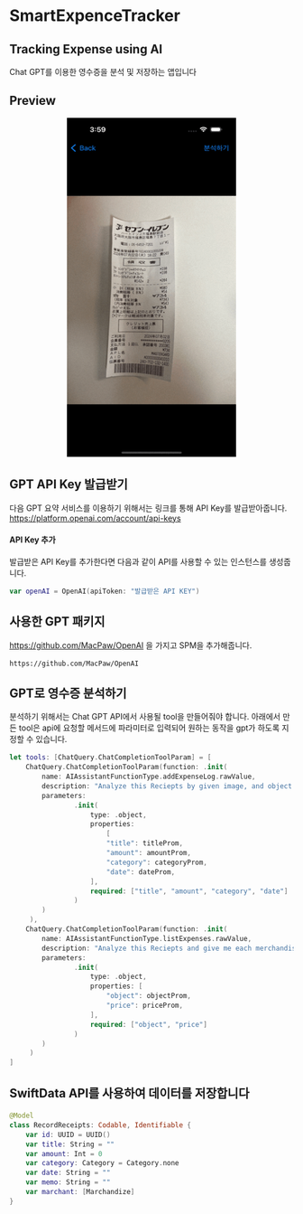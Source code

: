 # SmartExpenceTracker
## Tracking Expense using AI
Chat GPT를 이용한 영수증을 분석 및 저장하는 앱입니다

## Preview
<div align="center">
  <img src="ImageAsset/AnalyzedView.gif" width="300" height="600"/>
</div>

## GPT API Key 발급받기
다음 GPT 요약 서비스를 이용하기 위해서는 링크를 통해 API Key를 발급받아줍니다. https://platform.openai.com/account/api-keys

#### API Key 추가
발급받은 API Key를 추가한다면 다음과 같이 API를 사용할 수 있는 인스턴스를 생성줍니다.

```swift
var openAI = OpenAI(apiToken: "발급받은 API KEY")
```


## 사용한 GPT 패키지
https://github.com/MacPaw/OpenAI 을 가지고 SPM을 추가해줍니다.
```
https://github.com/MacPaw/OpenAI
```

## GPT로 영수증 분석하기

분석하기 위해서는 Chat GPT API에서 사용될 tool을 만들어줘야 합니다.
아래에서 만든 tool은 api에 요청할 메서드에 파라미터로 입력되어 원하는 동작을 gpt가 하도록 지정할 수 있습니다.
```swift
let tools: [ChatQuery.ChatCompletionToolParam] = [
    ChatQuery.ChatCompletionToolParam(function: .init(
        name: AIAssistantFunctionType.addExpenseLog.rawValue,
        description: "Analyze this Reciepts by given image, and object and prices have to be value of marchant",
        parameters:
                .init(
                    type: .object,
                    properties:
                        [
                        "title": titleProm,
                        "amount": amountProm,
                        "category": categoryProm,
                        "date": dateProm,
                    ],
                    required: ["title", "amount", "category", "date"]
                )
        )
     ),
    ChatQuery.ChatCompletionToolParam(function: .init(
        name: AIAssistantFunctionType.listExpenses.rawValue,
        description: "Analyze this Reciepts and give me each merchandise info by given image",
        parameters:
                .init(
                    type: .object,
                    properties: [
                        "object": objectProm,
                        "price": priceProm,
                    ],
                    required: ["object", "price"]
                )
        )
     )
]
```

## SwiftData API를 사용하여 데이터를 저장합니다

```swift
@Model
class RecordReceipts: Codable, Identifiable {
    var id: UUID = UUID()
    var title: String = ""
    var amount: Int = 0
    var category: Category = Category.none
    var date: String = ""
    var memo: String = ""
    var marchant: [Marchandize]
}
```
